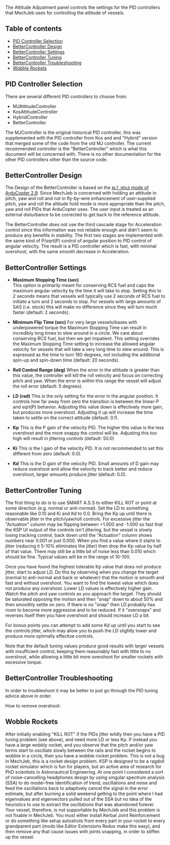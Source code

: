 
The Attitude Adjustment panel controls the settings for the PID controllers that MechJeb uses for controlling the attitude of vessels.

Table of contents
-----------------
- [PID Controller Selection](#pid-controller-selection)
- [BetterController Design](#bettercontroller-design)
- [BetterController Settings](#bettercontroller-settings)
- [BetterController Tuning](#bettercontroller-tuning)
- [BetterController Troubleshooting](#bettercontroller-troubleshooting)
- [Wobble Rockets](#wobble-rockets)

PID Controller Selection
------------------------

There are several different PID controllers to choose from:

- MJAttitudeController
- KosAttitudeController
- HybridController
- BetterController

The MJController is the original historical PID controller, this was supplemented with the PID controller from Kos and and "Hybrid" version that merged some of the code from the old MJ controller.  The
current recommended controller is the "BetterController" which is what this document will be concerned with.  There is no other documentation for the other PID controllers other than the source code.

BetterController Design
-----------------------

The Design of the BetterController is based on the [`ALT_HOLD` mode of ArduCopter 2.9](https://archive.is/NqoUm).  Since MechJeb is concerned with holding an attitude in pitch, yaw and roll and not in fly-by-wire enhancement of user-supplied pitch, yaw and roll the altitude hold mode is more appropriate than the pitch, yaw and roll PIDs that ArduCopter uses.  The user input is treated as an external disturbance to be corrected to get back to the reference attitude.

The BetterController does not use the third cascade stage for Acceleration control since this information was not reliable enough and didn't seem to produce any benefits in stability.  The first two stages are implemented with the same kind of P/sqrt(P) control of angular position to PID control of angular velocity.  The result is a PID controller which is fast, with minimal overshoot, with the same smooth decrease in Acceleration.

BetterController Settings
-------------------------

-   **Maximum Stopping Time (sec)**    
    This option is primarily meant for conserving RCS fuel and caps the maximum angular velocity by the time it will take to stop.  Setting this to 2 seconds means that vessels will typically use 2
    seconds of RCS fuel to initiate a turn and 2 seconds to stop.  For vessels with large amounts of SAS (i.e. stock) this will make no difference since they will turn much faster (default: 2 seconds).

-   **Minimum Flip Time (sec)**
    For very large vessels/bases with underpowered torque the Maximum Stopping Time can result in incredibly long times to slew around in a circle.  We care about conserving RCS fuel, but then we get
    impatient.  This setting overrides the Maximum Stopping Time
    setting to increase the allowed angular velocity for vessels that will take a very long time to slew around.  This is expressed as the time to turn 180 degrees, not including the additional spin-up
    and spin-down time (default: 20 seconds).

-   **Roll Control Range (deg)**
    When the error in the attitude is greater than this value, the controller will kill the roll velocity and focus on correcting pitch and yaw.  When the error is within this range the vessel will
    adjust the roll error (default: 5 degrees).

-   **LD (rad)**
    This is the only setting for the error in the angular position.  It controls how far away from zero the transition is between the linear-P and sqrt(P) behavior.  Adjusting this value down is 
    effectively more gain, but produces more overshoot.  Adjusting it up will increase the time taken to settle on the correct attitude (default: 0.1).

-   **Kp**
    This is the P gain of the velocity PID.  The higher this value is the less overshoot and the more snappy the control will be.  Adjusting this too high will result in jittering controls (default: 50.0)

-   **Ki**
    This is the I gain of the velocity PID.  It is not recommended to set this different from zero (default: 0.0).

-   **Kd**
    This is the D gain of the velocity PID.  Small amounts of D gain may reduce overshoot and allow the velocity to track better and reduce overshoot, larger amounts produce jitter (default: 0.0).


BetterController Tuning
-----------------------

The first thing to do is to use SMART A.S.S to either KILL ROT or point at some direction (e.g. normal or anti-normal).  Set the LD to something reasonable like 0.10 and Ki and Kd to 0.0.  Bring the Kp up until there is observable jitter in the pitch/yaw/roll controls.  For excessive jitter the "Actuation" column may be flipping between +1.000 and -1.000 so fast that the KSP UI output of the controls isn't jittering, but the vessel is slowly losing tracking control, back down until the "Actuation" column shows numbers near 0.001 or just 0.000.  When you find a value where it starts to jitter (reducing it 5-10% eliminates the jitter) then drop the Kp value by half of that value.  There may still be a little bit of noise less than 0.010 which should be fine.  Typical values will be in the range of 10-100.

Once you have found the highest tolerable Kp value that does not produce jitter, start to adjust LD.  Do this by observing when you change the target (normal to anti-normal and back or whatever) that the motion is smooth and fast and without overshoot.  You want to find the lowest value which does not produce any overshoot.  Lower LD values is effectively higher gain.  Watch the pitch and yaw controls as you approach the target.  They should be saturated opposing the motion and then "snap" down to about 50% and then smoothly settle on zero.  If there is no "snap" then LD probably has room to become more aggressive and to be reduced.  If it "oversnaps" and reverses itself then you have overshoot and should increase LD a bit.

For bonus points you can attempt to add some Kd up until you start to see the controls jitter, which may allow you to push the LD slightly lower and produce more optimally effective controls.

Note that the default tuning values produce good results with larger vessels with insufficient control, keeping them reasonably fast with little to no overshoot, while allowing a little bit more overshoot for smaller rockets with excessive torque.


BetterController Troubleshooting
--------------------------------

In order to troubleshoot it may be better to just go through the PID tuning advice above in order.

How to remove overshoot:


Wobble Rockets
--------------

After initially enabling "KILL ROT" if the PIDs jitter wildly then you have a PID tuning problem (see above), and need more LD or less Kp.  If instead you have a large wobbly rocket, and you observe that the pitch and/or yaw terms start to oscillate slowly between the rails and the rocket begins to wobble in a circle, then you have a wobble rocket problem.  This is not a bug in MechJeb, this is a rocket design problem.  KSP is designed to be a ragdoll rocket simulator which is fun for players, but an active area of research for PhD scientists in Astronautical Engineering.  At one point I considered a sort of noise-cancelling headphones design by using singular spectrum analysis (SSA) to do model-free identification of trend, oscillations and noise and feed the oscillations back to adaptively cancel the signal in the error estimate, but after burning a solid weekend getting to the point where I had eigenvalues and eigenvectors pulled out of the SSA but no idea of the heuristics to use to extract the oscillations that was abandoned forever.  Your vessel, therefore, is not supportable by MechJeb and this problem is not fixable in MechJeb.  You must either install Kerbal Joint Reinforcement or do something like setup autostruts from every part in your rocket to every grandparent part (mods like Editor Extensions Redux make this easy), and then remove any that cause issues with joints snapping, in order to stiffen up the vessel.